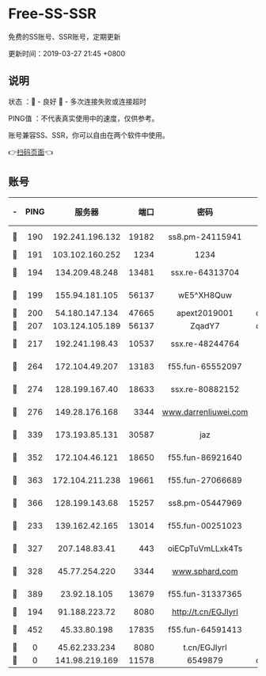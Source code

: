 # Free-SS-SSR

免费的SS账号、SSR账号，定期更新

更新时间：2019-03-27 21:45 +0800

## 说明

状态     ：🙂 - 良好 🙁 - 多次连接失败或连接超时

PING值   ：不代表真实使用中的速度，仅供参考。

账号兼容SS、SSR，你可以自由在两个软件中使用。

👉[扫码页面](https://liesauer.github.io/Free-SS-SSR/)👈

## 账号

|-|PING|服务器|端口|密码|加密方式|区域|
|:----:|:----:|:-----:|-----:|:----:|:----:|:----:|
|🙂|190|192.241.196.132|19182|ss8.pm-24115941|aes-256-cfb|US|
|🙂|191|103.102.160.252|1234|1234|rc4-md5|JP|
|🙂|194|134.209.48.248|13481|ssx.re-64313704|aes-256-cfb|US|
|🙂|199|155.94.181.105|56137|wE5^XH8Quw|aes-256-cfb|US|
|🙂|200|54.180.147.134|47665|apext2019001|chacha20|KR|
|🙂|207|103.124.105.189|56137|ZqadY7|chacha20|US|
|🙂|217|192.241.198.43|10537|ssx.re-48244764|aes-256-cfb|US|
|🙂|264|172.104.49.207|13183|f55.fun-65552097|aes-256-cfb|SG|
|🙂|274|128.199.167.40|18633|ssx.re-80882152|aes-256-cfb|SG|
|🙂|276|149.28.176.168|3344|www.darrenliuwei.com|aes-256-cfb|AU|
|🙂|339|173.193.85.131|30587|jaz|aes-256-cfb|US|
|🙂|352|172.104.46.121|18650|f55.fun-86921640|aes-256-cfb|SG|
|🙂|363|172.104.211.238|19661|f55.fun-27066689|aes-256-cfb|US|
|🙂|366|128.199.143.68|15257|ss8.pm-05447969|aes-256-cfb|SG|
|🙂|233|139.162.42.165|13014|f55.fun-00251023|aes-256-cfb|SG|
|🙂|327|207.148.83.41|443|oiECpTuVmLLxk4Ts|aes-256-cfb|AU|
|🙂|328|45.77.254.220|3344|www.sphard.com|aes-256-cfb|SG|
|🙂|389|23.92.18.105|13679|f55.fun-31337365|aes-256-cfb|US|
|🙁|194|91.188.223.72|8080|http://t.cn/EGJIyrl|rc4-md5|RU|
|🙁|452|45.33.80.198|17835|f55.fun-64591413|aes-256-cfb|US|
|🙁|0|45.62.233.234|8080|t.cn/EGJIyrl|rc4-md5|CA|
|🙁|0|141.98.219.169|11578|6549879|chacha20|US|
